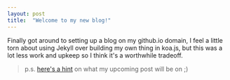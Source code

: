 ```yaml
---
layout: post
title:  "Welcome to my new blog!"
---
```

Finally got around to setting up a blog on my github.io domain, I feel a little torn about using Jekyll over building my own thing in koa.js, but this was a lot less work and upkeep so I think it's a worthwhile tradeoff.

> p.s. [here's a hint](https://github.com/charagarlnad/miscellaneous/blob/master/pwnagotchi-optimize.sh) on what my upcoming post will be on ;)
